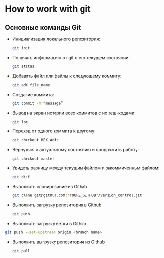 # How to work with git

## Основные команды Git

* Инициализация локального репозитория:
    ```sh
    git init
    ```

* Получить информацию от git о его текущем состоянии:
    ```sh
    git status
    ```

* Добавить файл или файлы к следующему коммиту:
    ```sh
    git add file_name
    ```

* Создание коммита:
    ```sh
    git commit -m “message”
    ```

* Вывод на экран истории всех коммитов с их хеш-кодами:
    ```sh
    git log
    ```

* Переход от одного коммита к другому:
    ```sh
    git checkout HEX_Addr
    ```

* Вернуться к актуальному состоянию и продолжить работу:
    ```sh
    git checkout master
    ```

* Увидеть разницу между текущим файлом и закоммиченным файлом:
    ```sh
    git diff
    ```

* Выполнить клонирование из Githab
    ```sh
    git clone git@github.com:*YOURE_GITHUB*/version_control.git
    ```

* Выполнить загрузку репозитория в Github
    ```sh
    git push
    ```

* Выполнить загрузку ветки в Github
```sh
git push --set-upstream origin <branch name>
```

* Выполнить выгрузку репозитория из Github
    ```sh
    git pull
    ```
